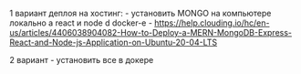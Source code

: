 1 вариант деплоя на хостинг: 
    - установить MONGO на компьютере локально а react и node d docker-e 
    - https://help.clouding.io/hc/en-us/articles/4406038904082-How-to-Deploy-a-MERN-MongoDB-Express-React-and-Node-js-Application-on-Ubuntu-20-04-LTS

2 вариант 
    - установить все в докере